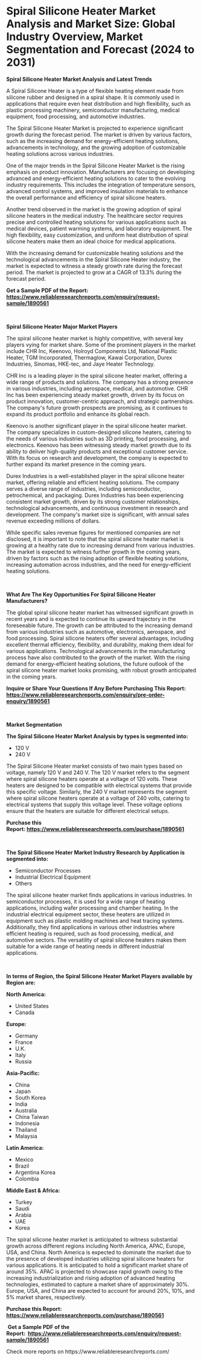 <p><h1>Spiral Silicone Heater Market Analysis and Market Size: Global Industry Overview, Market Segmentation and Forecast (2024 to 2031)</h1></p><p><strong>Spiral Silicone Heater Market Analysis and Latest Trends</strong></p>
<p><p>A Spiral Silicone Heater is a type of flexible heating element made from silicone rubber and designed in a spiral shape. It is commonly used in applications that require even heat distribution and high flexibility, such as plastic processing machinery, semiconductor manufacturing, medical equipment, food processing, and automotive industries.</p><p>The Spiral Silicone Heater Market is projected to experience significant growth during the forecast period. The market is driven by various factors, such as the increasing demand for energy-efficient heating solutions, advancements in technology, and the growing adoption of customizable heating solutions across various industries.</p><p>One of the major trends in the Spiral Silicone Heater Market is the rising emphasis on product innovation. Manufacturers are focusing on developing advanced and energy-efficient heating solutions to cater to the evolving industry requirements. This includes the integration of temperature sensors, advanced control systems, and improved insulation materials to enhance the overall performance and efficiency of spiral silicone heaters.</p><p>Another trend observed in the market is the growing adoption of spiral silicone heaters in the medical industry. The healthcare sector requires precise and controlled heating solutions for various applications such as medical devices, patient warming systems, and laboratory equipment. The high flexibility, easy customization, and uniform heat distribution of spiral silicone heaters make them an ideal choice for medical applications.</p><p>With the increasing demand for customizable heating solutions and the technological advancements in the Spiral Silicone Heater industry, the market is expected to witness a steady growth rate during the forecast period. The market is projected to grow at a CAGR of 13.3% during the forecast period.</p></p>
<p><strong>Get a Sample PDF of the Report:&nbsp; <a href="https://www.reliableresearchreports.com/enquiry/request-sample/1890561">https://www.reliableresearchreports.com/enquiry/request-sample/1890561</a></strong></p>
<p>&nbsp;</p>
<p><strong>Spiral Silicone Heater Major Market Players</strong></p>
<p><p>The spiral silicone heater market is highly competitive, with several key players vying for market share. Some of the prominent players in the market include CHR Inc, Keenovo, Holroyd Components Ltd, National Plastic Heater, TGM Incorporated, Thermaglow, Kawai Corporation, Durex Industries, Sinomas, HKE-tec, and Jaye Heater Technology.</p><p>CHR Inc is a leading player in the spiral silicone heater market, offering a wide range of products and solutions. The company has a strong presence in various industries, including aerospace, medical, and automotive. CHR Inc has been experiencing steady market growth, driven by its focus on product innovation, customer-centric approach, and strategic partnerships. The company's future growth prospects are promising, as it continues to expand its product portfolio and enhance its global reach.</p><p>Keenovo is another significant player in the spiral silicone heater market. The company specializes in custom-designed silicone heaters, catering to the needs of various industries such as 3D printing, food processing, and electronics. Keenovo has been witnessing steady market growth due to its ability to deliver high-quality products and exceptional customer service. With its focus on research and development, the company is expected to further expand its market presence in the coming years.</p><p>Durex Industries is a well-established player in the spiral silicone heater market, offering reliable and efficient heating solutions. The company serves a diverse range of industries, including semiconductor, petrochemical, and packaging. Durex Industries has been experiencing consistent market growth, driven by its strong customer relationships, technological advancements, and continuous investment in research and development. The company's market size is significant, with annual sales revenue exceeding millions of dollars.</p><p>While specific sales revenue figures for mentioned companies are not disclosed, it is important to note that the spiral silicone heater market is growing at a healthy rate due to increasing demand from various industries. The market is expected to witness further growth in the coming years, driven by factors such as the rising adoption of flexible heating solutions, increasing automation across industries, and the need for energy-efficient heating solutions.</p></p>
<p>&nbsp;</p>
<p><strong>What Are The Key Opportunities For Spiral Silicone Heater Manufacturers?</strong></p>
<p><p>The global spiral silicone heater market has witnessed significant growth in recent years and is expected to continue its upward trajectory in the foreseeable future. The growth can be attributed to the increasing demand from various industries such as automotive, electronics, aerospace, and food processing. Spiral silicone heaters offer several advantages, including excellent thermal efficiency, flexibility, and durability, making them ideal for various applications. Technological advancements in the manufacturing process have also contributed to the growth of the market. With the rising demand for energy-efficient heating solutions, the future outlook of the spiral silicone heater market looks promising, with robust growth anticipated in the coming years.</p></p>
<p><strong>Inquire or Share Your Questions If Any Before Purchasing This Report: <a href="https://www.reliableresearchreports.com/enquiry/pre-order-enquiry/1890561">https://www.reliableresearchreports.com/enquiry/pre-order-enquiry/1890561</a></strong></p>
<p>&nbsp;</p>
<p><strong>Market Segmentation</strong></p>
<p><strong>The Spiral Silicone Heater Market Analysis by types is segmented into:</strong></p>
<p><ul><li>120 V</li><li>240 V</li></ul></p>
<p><p>The Spiral Silicone Heater market consists of two main types based on voltage, namely 120 V and 240 V. The 120 V market refers to the segment where spiral silicone heaters operate at a voltage of 120 volts. These heaters are designed to be compatible with electrical systems that provide this specific voltage. Similarly, the 240 V market represents the segment where spiral silicone heaters operate at a voltage of 240 volts, catering to electrical systems that supply this voltage level. These voltage options ensure that the heaters are suitable for different electrical setups.</p></p>
<p><strong>Purchase this Report:&nbsp;<a href="https://www.reliableresearchreports.com/purchase/1890561">https://www.reliableresearchreports.com/purchase/1890561</a></strong></p>
<p>&nbsp;</p>
<p><strong>The Spiral Silicone Heater Market Industry Research by Application is segmented into:</strong></p>
<p><ul><li>Semiconductor Processes</li><li>Industrial Electrical Equipment</li><li>Others</li></ul></p>
<p><p>The spiral silicone heater market finds applications in various industries. In semiconductor processes, it is used for a wide range of heating applications, including wafer processing and chamber heating. In the industrial electrical equipment sector, these heaters are utilized in equipment such as plastic molding machines and heat tracing systems. Additionally, they find applications in various other industries where efficient heating is required, such as food processing, medical, and automotive sectors. The versatility of spiral silicone heaters makes them suitable for a wide range of heating needs in different industrial applications.</p></p>
<p>&nbsp;</p>
<p><strong>In terms of Region, the Spiral Silicone Heater Market Players available by Region are:</strong></p>
<p>
    <p> <strong> North America: </strong>
        <ul>
            <li>United States</li>
            <li>Canada</li>
        </ul>
        </p> 
    <p> <strong> Europe: </strong>
        <ul>
            <li>Germany</li>
            <li>France</li>
            <li>U.K.</li>
            <li>Italy</li>
            <li>Russia</li>
        </ul>
        </p> 
    <p> <strong> Asia-Pacific: </strong>
        <ul>
            <li>China</li>
            <li>Japan</li>
            <li>South Korea</li>
            <li>India</li>
            <li>Australia</li>
            <li>China Taiwan</li>
            <li>Indonesia</li>
            <li>Thailand</li>
            <li>Malaysia</li>
        </ul>
        </p> 
    <p> <strong> Latin America: </strong>
        <ul>
            <li>Mexico</li>
            <li>Brazil</li>
            <li>Argentina Korea</li>
            <li>Colombia</li>
        </ul>
        </p> 
    <p> <strong> Middle East & Africa: </strong>
        <ul>
            <li>Turkey</li>
            <li>Saudi</li>
            <li>Arabia</li>
            <li>UAE</li>
            <li>Korea</li>
        </ul>
    </p>
    </p>
<p><p>The spiral silicone heater market is anticipated to witness substantial growth across different regions including North America, APAC, Europe, USA, and China. North America is expected to dominate the market due to the presence of developed industries utilizing spiral silicone heaters for various applications. It is anticipated to hold a significant market share of around 35%. APAC is projected to showcase rapid growth owing to the increasing industrialization and rising adoption of advanced heating technologies, estimated to capture a market share of approximately 30%. Europe, USA, and China are expected to account for around 20%, 10%, and 5% market shares, respectively.</p></p>
<p><strong>Purchase this Report: <a href="https://www.reliableresearchreports.com/purchase/1890561">https://www.reliableresearchreports.com/purchase/1890561</a></strong></p>
<p>&nbsp;<strong>Get a Sample PDF of the Report:&nbsp;&nbsp;<a href="https://www.reliableresearchreports.com/enquiry/request-sample/1890561">https://www.reliableresearchreports.com/enquiry/request-sample/1890561</a></strong></p>
<p><strong></strong></p>
<p>Check more reports on https://www.reliableresearchreports.com/</p>